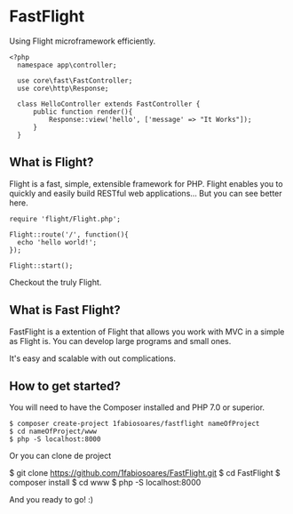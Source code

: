 # FastFlight
Using Flight microframework efficiently.

    <?php
      namespace app\controller;

      use core\fast\FastController;
      use core\http\Response;

      class HelloController extends FastController {
          public function render(){
              Response::view('hello', ['message' => "It Works"]);
          }
      }
## What is Flight?
Flight is a fast, simple, extensible framework for PHP. Flight enables you to quickly and easily build RESTful web applications... But you can see better here.

    require 'flight/Flight.php';

    Flight::route('/', function(){
      echo 'hello world!';
    });

    Flight::start();
Checkout the truly Flight.

## What is Fast Flight?
FastFlight is a extention of Flight that allows you work with MVC in a simple as Flight is. You can develop large programs and small ones.

It's easy and scalable with out complications.

## How to get started?
You will need to have the Composer installed and PHP 7.0 or superior.

    $ composer create-project 1fabiosoares/fastflight nameOfProject
    $ cd nameOfProject/www
    $ php -S localhost:8000

Or you can clone de project

$ git clone https://github.com/1fabiosoares/FastFlight.git
$ cd FastFlight
$ composer install
$ cd www
$ php -S localhost:8000

And you ready to go! :)
